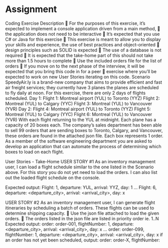 # Assignment
Coding Exercise
Description
 For the purposes of this exercise, it’s expected to implement a console application driven from a main
method,
 the application does not need to be interactive
 It’s expected that you use C# or Java for this exercise
 This exercise is meant to allow you to display your skills and experience, the use of best practices and
object-oriented
 design principles such as SOLID is expected
 The use of a database is not required
 It is expected that the take-home part of this should not take more than 1.5 hours to complete
 Use the included orders file for the list of orders
 If you move on to the next phase of the interview, it will be expected that you bring this code in for a peer
 exercise where you’ll be expected to work on new User Stories iterating on this code.
Scenario
SpeedyAir.ly is a brand-new company that aims to provide efficient and fast air freight services; they currently
have 3
planes the planes are scheduled to fly daily at noon. For this exercise, there are only 2 days of flights scheduled.
Day 1:
Flight 1: Montreal airport (YUL) to Toronto (YYZ)
Flight 2: Montreal (YUL) to Calgary (YYC)
Flight 3: Montreal (YUL) to Vancouver (YVR)
Day 2:
Flight 4: Montreal airport (YUL) to Toronto (YYZ)
Flight 5: Montreal (YUL) to Calgary (YYC)
Flight 6: Montreal (YUL) to Vancouver (YVR)
With each flight returning to the YUL at midnight.
Each plane has a capacity of 20 boxes each.
The company’s sales department has been able to sell 99 orders that are sending boxes to Toronto, Calgary, and
Vancouver, these orders are found in the attached json file. Each box represents 1 order.
As a member of the software engineering department you are asked to develop an application that can automate
the
process of determining which boxes to load on each flight.

User Stories - Take-Home
USER STORY #1
As an inventory management user, I can load a flight schedule similar to the one listed in the Scenario above. For
this story you do not yet need to load the orders. I can also list out the loaded flight schedule on the console.

Expected output:
Flight: 1, departure: YUL, arrival: YYZ, day: 1
...
Flight: 6, departure: <departure_city>, arrival: <arrival_city>, day: x

USER STORY #2
As an inventory management user, I can generate flight itineraries by scheduling a batch of orders. These flights
can be used to determine shipping capacity.
 Use the json file attached to load the given orders.
 The orders listed in the json file are listed in priority order ie. 1..N
Expected output:
order: order-001, flightNumber: 1, departure: <departure_city>, arrival: <arrival_city>, day: x
...
order: order-099, flightNumber: 1, departure: <departure_city>, arrival: <arrival_city>, day: x
if an order has not yet been scheduled, output:
order: order-X, flightNumber:

